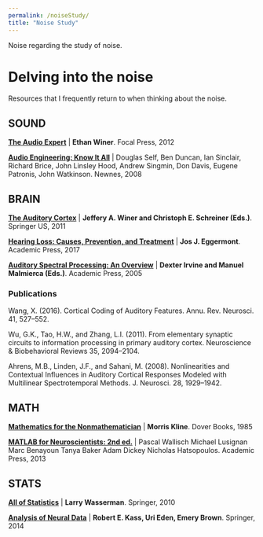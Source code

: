 ```yaml
---
permalink: /noiseStudy/
title: "Noise Study"
---
```


Noise regarding the study of noise.

# Delving into the noise

Resources that I frequently return to when thinking about the noise.

## SOUND

**[The Audio Expert](https://www.sciencedirect.com/book/9780240821009/the-audio-expert)** | **Ethan Winer**. Focal Press, 2012

**[Audio Engineering:  Know It All](https://www.elsevier.com/books/audio-engineering-know-it-all/self/978-1-85617-526-5)** | Douglas Self, Ben Duncan, Ian Sinclair, Richard Brice, John Linsley Hood, Andrew Singmin, Don Davis, Eugene Patronis, John Watkinson. Newnes, 2008



## BRAIN
**[The Auditory Cortex](//www.springer.com/us/book/9781441900739)** | **Jeffery A. Winer and Christoph E. Schreiner (Eds.)**. Springer US, 2011


**[Hearing Loss:  Causes, Prevention, and Treatment](https://www.sciencedirect.com/book/9780128053980/hearing-loss)** | **Jos J. Eggermont**. Academic Press, 2017


**[Auditory Spectral Processing:  An Overview](http://www.sciencedirect.com/science/article/pii/S0074774205700155)** | **Dexter Irvine and Manuel Malmierca (Eds.)**. Academic Press, 2005

### Publications
Wang, X. (2016). Cortical Coding of Auditory Features. Annu. Rev. Neurosci. 41, 527–552.

Wu, G.K., Tao, H.W., and Zhang, L.I. (2011). From elementary synaptic circuits to information processing in primary auditory cortex. Neuroscience & Biobehavioral Reviews 35, 2094–2104.

Ahrens, M.B., Linden, J.F., and Sahani, M. (2008). Nonlinearities and Contextual Influences in Auditory Cortical Responses Modeled with Multilinear Spectrotemporal Methods. J. Neurosci. 28, 1929–1942.




## MATH

**[Mathematics for the Nonmathematician](https://www.goodreads.com/book/show/281821.Mathematics_for_the_Nonmathematician)** | **Morris Kline**. Dover Books, 1985

**[MATLAB for Neuroscientists:  2nd ed.](https://www.elsevier.com/books/matlab-for-neuroscientists/wallisch/978-0-12-383836-0)** | Pascal Wallisch Michael Lusignan Marc Benayoun Tanya Baker Adam Dickey Nicholas Hatsopoulos.  Academic Press, 2013

## STATS

**[All of Statistics](https://link.springer.com/book/10.1007/978-0-387-21736-9)** | **Larry Wasserman**. Springer, 2010

**[Analysis of Neural Data](https://www.springer.com/gp/book/9781461496014)** | **Robert E. Kass, Uri Eden, Emery Brown**. Springer, 2014
    